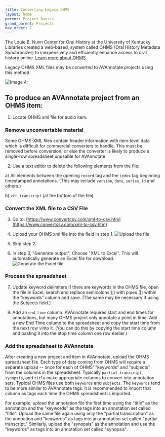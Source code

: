 ```yaml
---
title: Converting Legacy OHMS
layout: home
parent: Project Basics
grand_parent: Projects
nav_order: 7
---
```

The Louie B. Nunn Center for Oral History at the University of Kentucky Libraries created a web-based, system called OHMS (Oral History Metadata Synchronizer) to inexpensively and efficiently enhance access to oral history online.  [Learn more about OHMS](https://www.oralhistoryonline.org/).

Legacy OHMS XML files may be converted to AVAnnotate projects using this method.

![Image 4: ](../../assets/ohms.png)

## To produce an AVAnnotate project from an OHMS item:

1) Locate OHMS xml file for audio item.

### Remove unconvertable material
Some OHMS-XML files contain header information with item-level data which is difficult for commercial converters to handle.  This must be removed before conversion, or else the converter is likely to produce a single-row spreadsheet unusable for AVAnnotate

2) Use a text editor to delete the following elements from the file:

  a) All elements between the opening `record` tag and the `index` tag beginning timestamped annotations.  (This may include `version`, `date`, `series_id` and others.)

  b) `vtt_transcript` (at the bottom of the file)

### Convert the XML file to a CSV File
3)  Go to: [https://www.convertcsv.com/xml-to-csv.htm](https://www.convertcsv.com/xml-to-csv.htm)
   
4)  Upload your OHMS xml file into the field in step 1.  ![Upload the file](assets/images/UploadOHMSFile.png)

5)  Skip step 2.

6)  In step 3, "Generate output", Choose "XML to Excel".  This will automatically generate an Excel file for download.  ![Generate the Excel file](assets/images/XMLtoExcel.png)

### Process the spreadsheet

7) Update keyword delimiters
If there are keywords in the OHMS file, open the file in Excel, search and replace semicolons (;) with pipes (|) within the "keywords" column and save.  (The same may be necessary if using the Subjects field.)

8) Add an `end_time` column.  AVAnnotate requires start and end times for annotations, but many OHMS project only annotate a point in time.  Add a new End Time column to the spreadsheet and copy the start time from the next row vinto it.  (You can do this by copying the start time column and pasting it into the stop time column one row earlier.)

### Add the spreadsheet to AVAnnotate
After creating a new project and item in AVAnnotate, upload the OHMS spreadsheet file.  Each type of data coming from OHMS will require a separate upload -- once for each of OHMS' "keywords" and "subjects" from the columns in the spreadsheet.  Typically `partial transcript`, `synopsis`, and `title` make appropriate columns to convert into annotation sets.  Typical OHMS files use both `keywords` and `subjects`.  The `keywords` tend to be more similar to AVAnnotate tags. It is recommended to import that column as tags each time the OHMS spreadsheet is imported.

For example, upload the annotation file the first time using the "title" as the annotation and the "keywords" as the tags into an annotation set called "title".  Upload the same file again using only the "partial transcription" as the annoation and "keywords" as tags into an annotation set called "partial transcript."  Similarly, upload the "synopsis" as the annotation and use the "keywords" as tags into an annotation set called "synopsis".

